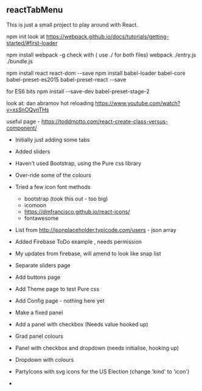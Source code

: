 ## reactTabMenu

This is just a small project to play around with React.

npm init
look at 
https://webpack.github.io/docs/tutorials/getting-started/#first-loader

npm install webpack -g
check with ( use ./ for both files) webpack ./entry.js ./bundle.js 

npm install react react-dom --save
npm install babel-loader babel-core babel-preset-es2015 babel-preset-react --save

for ES6 bits
npm install --save-dev babel-preset-stage-2

look at: dan abramov  hot reloading
https://www.youtube.com/watch?v=xsSnOQynTHs

useful page - https://toddmotto.com/react-create-class-versus-component/

- Initially just adding some tabs
- Added sliders
- Haven't used Bootstrap, using the Pure css library
- Over-ride some of the colours
- Tried a few icon font methods
    - bootstrap (took this out - too big)
    - icomoon
    - https://dmfrancisco.github.io/react-icons/
    - fontawesome

- List from http://jsonplaceholder.typicode.com/users - json array
- Added Firebase ToDo example , needs permission
- My updates from firebase, will amend to look like snap list
- Separate sliders page
- Add buttons page
- Add Theme page to test Pure css
- Add Config page - nothing here yet
- Make a fixed panel
- Add a panel with checkbox (Needs value hooked up)
- Grad panel colours
- Panel with checkbox and dropdown (needs initialise, hooking up)
- Dropdown with colours
- PartyIcons with svg icons for the US Election (change 'kind' to 'icon')
- 